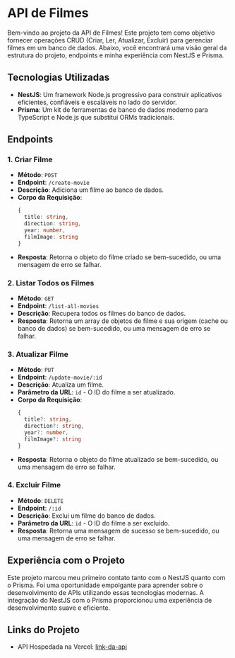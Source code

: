 # API de Filmes

Bem-vindo ao projeto da API de Filmes! Este projeto tem como objetivo fornecer operações CRUD (Criar, Ler, Atualizar, Excluir) para gerenciar filmes em um banco de dados. Abaixo, você encontrará uma visão geral da estrutura do projeto, endpoints e minha experiência com NestJS e Prisma.

## Tecnologias Utilizadas

- **NestJS**: Um framework Node.js progressivo para construir aplicativos eficientes, confiáveis e escaláveis no lado do servidor.
- **Prisma**: Um kit de ferramentas de banco de dados moderno para TypeScript e Node.js que substitui ORMs tradicionais.

## Endpoints

### 1. Criar Filme

- **Método**: `POST`
- **Endpoint**: `/create-movie`
- **Descrição**: Adiciona um filme ao banco de dados.
- **Corpo da Requisição**:
  ```typescript
  {
    title: string,
    direction: string,
    year: number,
    filmImage: string
  }
  ```
- **Resposta**: Retorna o objeto do filme criado se bem-sucedido, ou uma mensagem de erro se falhar.

### 2. Listar Todos os Filmes

- **Método**: `GET`
- **Endpoint**: `/list-all-movies`
- **Descrição**: Recupera todos os filmes do banco de dados.
- **Resposta**: Retorna um array de objetos de filme e sua origem (cache ou banco de dados) se bem-sucedido, ou uma mensagem de erro se falhar.

### 3. Atualizar Filme

- **Método**: `PUT`
- **Endpoint**: `/update-movie/:id`
- **Descrição**: Atualiza um filme.
- **Parâmetro da URL**: `id` - O ID do filme a ser atualizado.
- **Corpo da Requisição**:
  ```typescript
  {
    title?: string,
    direction?: string,
    year?: number,
    filmImage?: string
  }
  ```
- **Resposta**: Retorna o objeto do filme atualizado se bem-sucedido, ou uma mensagem de erro se falhar.

### 4. Excluir Filme

- **Método**: `DELETE`
- **Endpoint**: `/:id`
- **Descrição**: Exclui um filme do banco de dados.
- **Parâmetro da URL**: `id` - O ID do filme a ser excluído.
- **Resposta**: Retorna uma mensagem de sucesso se bem-sucedido, ou uma mensagem de erro se falhar.

## Experiência com o Projeto

Este projeto marcou meu primeiro contato tanto com o NestJS quanto com o Prisma. Foi uma oportunidade empolgante para aprender sobre o desenvolvimento de APIs utilizando essas tecnologias modernas. A integração do NestJS com o Prisma proporcionou uma experiência de desenvolvimento suave e eficiente.

## Links do Projeto

- API Hospedada na Vercel: [link-da-api](https://sua-api.vercel.app)
